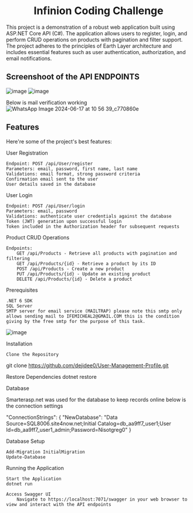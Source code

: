 <h1 align="center" id="title">Infinion Coding Challenge</h1>

<p id="description">This project is a demonstration of a robust web application built using ASP.NET Core API (C#). The application allows users to register, login, and perform CRUD operations on products with pagination and filter support. The project adheres to the principles of Earth Layer architecture and includes essential features such as user authentication, authorization, and email notifications.</p>

<h2>Screenshoot of the API ENDPOINTS</h2>  


![image](https://github.com/dejidee0/User-Management-Profile/assets/107705210/4677f6b7-6db9-447d-ae53-70545053f479)
![image](https://github.com/dejidee0/User-Management-Profile/assets/107705210/24d10be0-7fa3-4e45-92ae-46c5f8ec9813)


Below is mail verification working
![WhatsApp Image 2024-06-17 at 10 56 39_c770860e](https://github.com/dejidee0/User-Management-Profile/assets/107705210/5fdbfe6a-8bad-465b-8db9-3b432af54394)




  
<h2> Features</h2>

Here're some of the project's best features:

User Registration

    Endpoint: POST /api/User/register
    Parameters: email, password, first name, last name
    Validations: email format, strong password criteria
    Confirmation email sent to the user
    User details saved in the database

User Login

    Endpoint: POST /api/User/login
    Parameters: email, password
    Validations: authenticate user credentials against the database
    Token (JWT) generation upon successful login
    Token included in the Authorization header for subsequent requests

Product CRUD Operations

    Endpoints:
        GET /api/Products - Retrieve all products with pagination and filtering
        GET /api/Products/{id} - Retrieve a product by its ID
        POST /api/Products - Create a new product
        PUT /api/Products/{id} - Update an existing product
        DELETE /api/Products/{id} - Delete a product

Prerequisites

    .NET 6 SDK
    SQL Server
    SMTP server for email service (MAILTRAP) please note this smtp only allows sending mail to IFEMICHEAL2@GMAIL.COM this is the condition giving by the free smtp for the purpose of this task. 

  ![image](https://github.com/dejidee0/User-Management-Profile/assets/107705210/6da16fc5-2970-49a0-bf5f-13ddda24f4ff)


Installation

    Clone the Repository 

git clone https://github.com/dejidee0/User-Management-Profile.git


Restore Dependencies
dotnet restore

Database

Smarterasp.net was used for the database to keep records online below is the connection settings

"ConnectionStrings": {
  "NewDatabase": "Data Source=SQL8006.site4now.net;Initial Catalog=db_aa9ff7_user1;User Id=db_aa9ff7_user1_admin;Password=Nisotgreg0"
}

Database Setup

    Add-Migration InitialMigration
    Update-Database

 

Running the Application

    Start the Application  
    dotnet run

    Access Swagger UI
        Navigate to https://localhost:7071/swagger in your web browser to view and interact with the API endpoints

